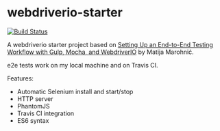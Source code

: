 # webdriverio-starter

[![Build Status](https://travis-ci.org/pmros/webdriverio-starter.svg?branch=master)](https://travis-ci.org/pmros/webdriverio-starter)

A webdriverio starter project based on [Setting Up an End-to-End Testing Workflow with Gulp, Mocha, and WebdriverIO](https://semaphoreci.com/community/tutorials/setting-up-an-end-to-end-testing-workflow-with-gulp-mocha-and-webdriverio) by Matija Marohnić.

e2e tests work on my local machine and on Travis CI.

Features:
- Automatic Selenium install and start/stop
- HTTP server
- PhantomJS
- Travis CI integration
- ES6 syntax
